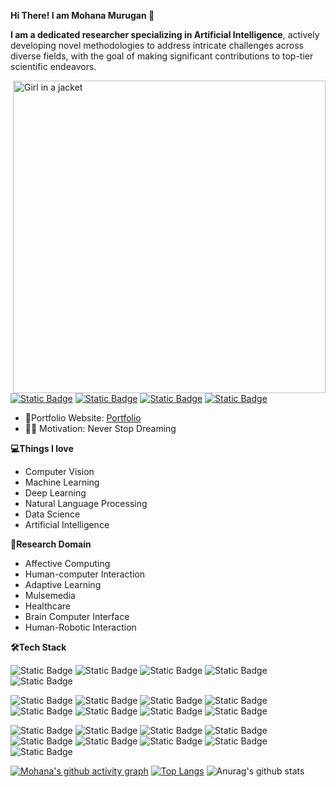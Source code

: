 **Hi There! I am Mohana Murugan 👋**

**I am a dedicated researcher specializing in Artificial Intelligence**, actively developing novel methodologies to address intricate challenges across diverse fields, with the goal of making significant contributions to top-tier scientific endeavors.

 <img src="https://github.com/Mohana-Murugan/Mohana-Murugan/blob/main/ezgif-1-b0d2bc44da.gif" alt="Girl in a jacket" width="500" height="500" align="right">
 
 [![Static Badge](https://img.shields.io/badge/mohanamurukan%40gmail.com-red?logo=gmail&logoColor=white)](mailto:mohanamurukan@gmail.com) [![Static Badge](https://img.shields.io/badge/Mohana%20Murugan-blue?logo=google%20scholar&logoColor=white)](https://scholar.google.com/citations?user=DTGvo_sAAAAJ&hl=en&authuser=1) [![Static Badge](https://img.shields.io/badge/Mohana%20Murugan-%20green?logo=ResearchGate&logoColor=white)](https://www.researchgate.net/profile/Mohana-Murugan) [![Static Badge](https://img.shields.io/badge/Mohana%20Murugan-blue?logo=linkedin&logoColor=white)](https://www.linkedin.com/in/mohana-m-84a435231?utm_source=share&utm_campaign=share_via&utm_content=profile&utm_medium=android_app)

- 🎯Portfolio Website: [Portfolio]()
- 👩‍💻 Motivation: Never Stop Dreaming
 
**💻Things I love** 
   - Computer Vision 
   - Machine Learning
   - Deep Learning
   - Natural Language Processing
   - Data Science
   - Artificial Intelligence
     
**📌Research Domain**
   - Affective Computing
   - Human-computer Interaction
   - Adaptive Learning
   - Mulsemedia
   - Healthcare
   - Brain Computer Interface
   - Human-Robotic Interaction



**🛠️Tech Stack**
  
 ![Static Badge](https://img.shields.io/badge/Python-black?logo=python) ![Static Badge](https://img.shields.io/badge/scikit-learn-black?logo=scikit-learn) ![Static Badge](https://img.shields.io/badge/TensorFlow-black?logo=TensorFlow) ![Static Badge](https://img.shields.io/badge/Keras-black?logo=Keras) ![Static Badge](https://img.shields.io/badge/PyTorch-black?logo=PyTorch)

 ![Static Badge](https://img.shields.io/badge/OpenCV-black?logo=OpenCV) ![Static Badge](https://img.shields.io/badge/Matplotlib-black?logo=Matplotlib) ![Static Badge](https://img.shields.io/badge/Seaborn-black?logo=Seaborn) ![Static Badge](https://img.shields.io/badge/Plotly-black?logo=Plotly) ![Static Badge](https://img.shields.io/badge/Auto-sklearn-black?logo=Auto-sklearn) ![Static Badge](https://img.shields.io/badge/NLTK-black?logo=nltk) ![Static Badge](https://img.shields.io/badge/spaCy%20-black?logo=SpaCy%20) ![Static Badge](https://img.shields.io/badge/TextBlob%20-black?logo=TextBlob)

![Static Badge](https://img.shields.io/badge/programming-black?logo=C) ![Static Badge](https://img.shields.io/badge/programming-black?logo=C%2B%2B) ![Static Badge](https://img.shields.io/badge/Java-black?logo=java) ![Static Badge](https://img.shields.io/badge/SQL-black?logo=SQL) ![Static Badge](https://img.shields.io/badge/MySQL-black?logo=MySQL) ![Static Badge](https://img.shields.io/badge/Git-black?logo=Git) ![Static Badge](https://img.shields.io/badge/HTML5-black?logo=HTML5) ![Static Badge](https://img.shields.io/badge/CSS3-black?logo=CSS3) ![Static Badge](https://img.shields.io/badge/PHP-black?logo=PHP)

[![Mohana's github activity graph](https://github-readme-activity-graph.vercel.app/graph?username=Mohana-Murugan&bg_color=171717&color=f4ecf4&line=5ecf4f&point=ffffff&area=true&hide_border=true)](https://github.com/ashutosh00710/github-readme-activity-graph)
[![Top Langs](https://github-readme-stats.vercel.app/api/top-langs/?username=Mohana-Murugan)](https://github.com/anuraghazra/github-readme-stats)
![Anurag's github stats](https://github-readme-stats.vercel.app/api?username=Mohana-Murugan)

<!---
Mohana-AI/Mohana-AI is a ✨ special ✨ repository because its `README.md` (this file) appears on your GitHub profile.
You can click the Preview link to take a look at your changes.
--->
